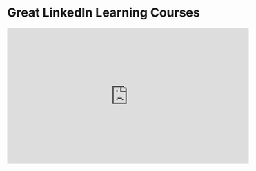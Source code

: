 <h1>Great LinkedIn Learning Courses</h1>


<iframe width="560" height="315" src="https://www.youtube.com/embed/pQ9-1dOuTyU?si=orEqXk791TuQRkKz" title="YouTube video player" frameborder="0" allow="accelerometer; autoplay; clipboard-write; encrypted-media; gyroscope; picture-in-picture; web-share" allowfullscreen></iframe>